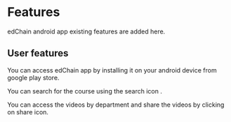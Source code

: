 # Features

edChain android app existing features are added here.

## User features

You can access edChain app by installing it on your android device from google play store.

You can search for the course using the search icon .

You can access the videos by department and share the videos by clicking on share icon.
